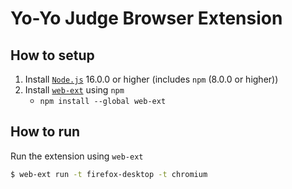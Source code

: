 # Yo-Yo Judge Browser Extension

## How to setup
1. Install [`Node.js`](https://nodejs.org/en/download) 16.0.0 or higher (includes `npm` (8.0.0 or higher))
2. Install [`web-ext`]() using `npm`
   - `npm install --global web-ext`

## How to run
Run the extension using `web-ext`
```bash
$ web-ext run -t firefox-desktop -t chromium
```
